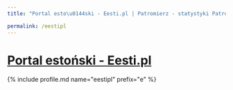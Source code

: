 ```yaml
---
title: "Portal esto\u0144ski - Eesti.pl | Patromierz - statystyki Patronite.pl"

permalink: /eestipl
---
```


# [Portal estoński - Eesti.pl](https://patronite.pl/eestipl)

{% include profile.md name="eestipl" prefix="e" %}
